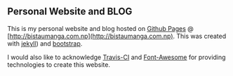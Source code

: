 ## Personal Website and BLOG

This is my personal website and blog hosted on [Github Pages](github.io) @ [http://bistaumanga.com.np](http://bistaumanga.com.np). This was created with [jekyll](http://jekyllrb.com)) and [bootstrap](http://getbootstrap.com).

I would also like to acknowledge [Travis-CI](https://travis-ci.org) and [Font-Awesome](https://fortawesome.github.io/Font-Awesome/) for providing technologies to create this website.
